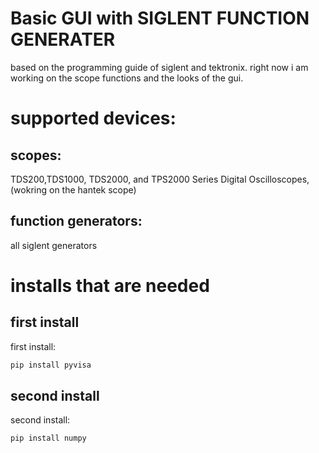 # Basic GUI with SIGLENT FUNCTION GENERATER

based on the programming guide of siglent and tektronix.
right now i am working on the scope functions and the looks of the gui. 


# supported devices:
## scopes:
TDS200,TDS1000, TDS2000, and TPS2000 Series Digital Oscilloscopes, (wokring on the hantek scope)
## function generators: 
all siglent generators

# installs that are needed 
## first install
first install:
```bash
pip install pyvisa
```
## second install
second install:
```bash
pip install numpy 
```

